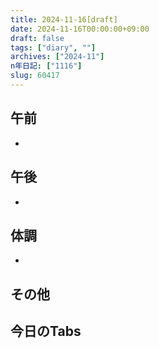 ```yaml
---
title: 2024-11-16[draft]
date: 2024-11-16T00:00:00+09:00
draft: false
tags: ["diary", ""]
archives: ["2024-11"]
n年日記: ["1116"]
slug: 60417
---
```

## 午前
- 
## 午後
- 
## 体調
- 
## その他
## 今日のTabs